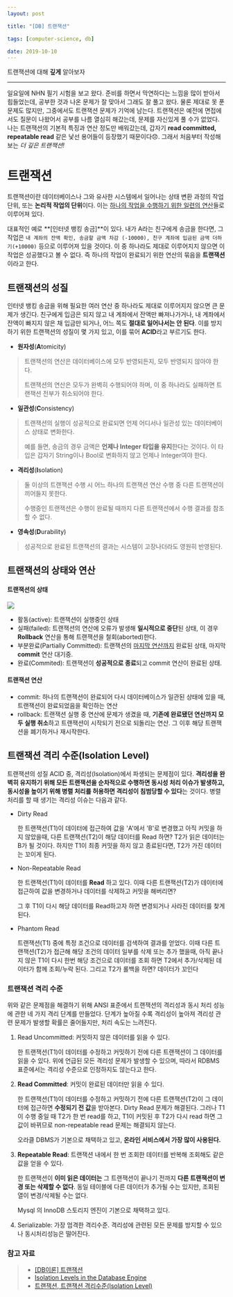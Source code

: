 ```yaml
---
layout: post

title: "[DB] 트랜잭션"

tags: [computer-science, db]

date: 2019-10-10
---
```


트랜잭션에 대해 **깊게** 알아보자

---

일요일에 NHN 필기 시험을 보고 왔다. 준비를 하면서 막연하다는 느낌을 많이 받아서 힘들었는데, 공부한 것과 나온 문제가 잘 맞아서 그래도 잘 풀고 왔다. 물론 제대로 못 푼 문제도 많지만, 그중에서도 트랜잭션 문제가 기억에 남는다. 트랜잭션은 예전에 면접에서도 질문이 나왔어서 공부를 나름 열심히 해갔는데, 문제를 자신있게 풀 수가 없었다. 나는 트랜잭션의 기본적 특징과 연산 정도만 배워갔는데, 갑자기 **read committed, repeatable read** 같은 낯선 용어들이 등장했기 때문이다😞. 그래서 처음부터 작성해보는 _더 깊은 트랜잭션!_

# 트랜잭션

트랜잭션이란 데이터베이스나 그와 유사한 시스템에서 일어나는 상태 변환 과정의 작업 단위, 또는 **논리적 작업의 단위**이다. 이는 <u>하나의 작업을 수행하기 위한 일련의 연산</u>들로 이루어져 있다.

대표적인 예로 **[인터넷 뱅킹 송금]**이 있다. 내가 A라는 친구에게 송금을 한다면, 그 작업은 `내 계좌의 잔액 확인, 송금할 금액 차감 (-10000), 친구 계좌에 입금된 금액 더하기(+10000)` 등으로 이루어져 있을 것이다. 이 중 하나라도 제대로 이루어지지 않으면 이 작업은 성공했다고 볼 수 없다. 즉 하나의 작업이 완료되기 위한 연산의 묶음을 **트랜잭션**이라고 한다.

## 트랜잭션의 성질

인터넷 뱅킹 송금을 위해 필요한 여러 연산 중 하나라도 제대로 이루어지지 않으면 큰 문제가 생긴다. 친구에게 입금은 되지 않고 내 계좌에서 잔액만 빠져나가거나, 내 계좌에서 잔액이 빠지지 않은 채 입금만 되거나, 어느 쪽도 **절대로 일어나서는 안 된다**. 이를 방지하기 위한 트랜잭션의 성질이 몇 가지 있고, 이를 묶어 **ACID**라고 부르기도 한다.

- **원자성**(**A**tomicity)

> 트랜잭션의 연산은 데이터베이스에 모두 반영되든지, 모두 반영되지 않아야 한다.
>
> 트랜잭션의 연산은 모두가 완벽히 수행되어야 하며, 이 중 하나라도 실패하면 트랜잭션 전부가 취소되어야 한다.

- **일관성**(**C**onsistency)

> 트랜잭션의 실행이 성공적으로 완료되면 언제 어디서나 일관성 있는 데이터베이스 상태로 변화한다.
>
> 예를 들면, 송금의 경우 금액은 **언제나 Integer 타입을 유지**한다는 것이다. 이 타입은 갑자기 String이나 Bool로 변화하지 않고 언제나 Integer여야 한다.

- **격리성**(**I**solation)

> 둘 이상의 트랜잭션 수행 시 어느 하나의 트랜잭션 연산 수행 중 다른 트랜잭션이 끼어들지 못한다.
>
> 수행중인 트랜잭션은 수행이 완료될 때까지 다른 트랜잭션에서 수행 결과를 참조할 수 없다.

- **영속성**(**D**urability)

> 성공적으로 완료된 트랜잭션의 결과는 시스템이 고장나더라도 영원히 반영된다.

## 트랜잭션의 상태와 연산

#### 트랜잭션의 상태

![](https://doooyeon.github.io/assets/img/post/transaction-status.png)

- 활동(active): 트랜잭션이 실행중인 상태
- 실패(failed): 트랜잭션의 연산에 오류가 발생해 **일시적으로 중단**된 상태, 이 경우 **Rollback** 연산을 통해 트랜잭션을 철회(aborted)한다.
- 부분완료(Partially Committed): 트랜잭션의 <u>마지막 연산까지</u> 완료된 상태, 마지막 **commit** 연산 대기중.
- 완료(Commited): 트랜잭션이 **성공적으로 종료**되고 commit 연산이 완료된 상태.

#### 트랜잭션 연산

- commit: 하나의 트랜잭션이 완료되어 다시 데이터베이스가 일관된 상태에 있을 때, 트랜잭션이 완료되었음을 확인하는 연산
- rollback: 트랜잭션 실행 중 연산에 문제가 생겼을 때, **기존에 완료됐던 연산까지 모두 실행 취소**하고 트랜잭션이 시작되기 전으로 되돌리는 연산. 그 이후 해당 트랜잭션을 폐기하거나 재시작한다.

## 트랜잭션 격리 수준(Isolation Level)

트랜잭션의 성질 ACID 중, 격리성(Isolation)에서 파생되는 문제점이 있다. **격리성을 완벽히 유지하기 위해 모든 트랜잭션을 순차적으로 수행하면 동시성 처리 이슈가 발생하고, 동시성을 높이기 위해 병렬 처리를 허용하면 격리성이 침범당할 수 있다**는 것이다. 병렬처리를 할 때 생기는 격리성 이슈는 다음과 같다.

- Dirty Read

  한 트랜잭션(T1)이 데이터에 접근하여 값을 'A'에서 'B'로 변경했고 아직 커밋을 하지 않았을때, 다른 트랜잭션(T2)이 해당 데이터를 Read 하면?
  T2가 읽은 데이터는 B가 될 것이다. 하지만 T1이 최종 커밋을 하지 않고 종료된다면, T2가 가진 데이터는 꼬이게 된다.

- Non-Repeatable Read

  한 트랜잭션(T1)이 데이터를 **Read** 하고 있다. 이때 다른 트랜잭션(T2)가 데이터에 접근하여 값을 변경하거나 데이터를 삭제하고 커밋을 해버리면?

  그 후 T1이 다시 해당 데이터를 Read하고자 하면 변경되거나 사라진 데이터를 찾게 된다.

- Phantom Read

  트랜잭션(T1) 중에 특정 조건으로 데이터를 검색하여 결과를 얻었다. 이때 다른 트랜잭션(T2)가 접근해 해당 조건의 데이터 일부를 삭제 또는 추가 했을때, 아직 끝나지 않은 T1이 다시 한번 해당 조건으로 데이터를 조회 하면 T2에서 추가/삭제된 데이터가 함께 조회/누락 된다. 그리고 T2가 롤백을 하면? 데이터가 꼬인다

### 트랜잭션 격리 수준

위와 같은 문제점을 해결하기 위해 ANSI 표준에서 트랜잭션의 격리성과 동시 처리 성능에 관한 네 가지 격리 단계를 만들었다. 단계가 높아질 수록 격리성이 높아져 격리성 관련 문제가 발생할 확률은 줄어들지만, 처리 속도는 느려진다.

1. Read Uncommitted: 커밋하지 않은 데이터를 읽을 수 있다.

   한 트랜잭션(T1)이 데이터를 수정하고 커밋하기 전에 다른 트랜잭션이 그 데이터를 읽을 수 있다. 위에 언급된 모든 격리성 문제가 발생할 수 있으며, 따라서 RDBMS 표준에서는 격리성 수준으로 인정하지도 않는다고 한다.

2. **Read Committed**: 커밋이 완료된 데이터만 읽을 수 있다.

   한 트랜잭션(T1)이 데이터를 수정하고 커밋하기 전에 다른 트랜잭션(T2)이 그 데이터에 접근하면 **수정되기 전 값**을 받아본다. Dirty Read 문제가 해결된다. 그러나 T1 이 수행 중일 때 T2가 한 번 read를 하고, T1이 커밋된 후 T2가 다시 read 하면 그 값이 바뀌므로 non-repeatable read 문제는 해결되지 않는다.

   오라클 DBMS가 기본으로 채택하고 있고, **온라인 서비스에서 가장 많이 사용된다.**

3. **Repeatable Read**: 트랜잭션 내에서 한 번 조회한 데이터를 반복해 조회해도 같은 값을 얻을 수 있다.

   한 트랜잭션이 **이미 읽은 데이터는** 그 트랜잭션이 끝나기 전까지 **다른 트랜잭션이 변경 또는 삭제할 수 없다**. 동일 테이블에 다른 데이터가 추가될 수는 있지만, 조회된 열이 변경/삭제될 수는 없다.

   Mysql 의 InnoDB 스토리지 엔진이 기본으로 채택하고 있다.

4. Serializable: 가장 엄격한 격리수준. 격리성에 관련된 모든 문제를 방지할 수 있으나 동시처리성능은 떨어진다.

### 참고 자료

> - [[DB이론] 트랜잭션](https://victorydntmd.tistory.com/129)
> - [Isolation Levels in the Database Engine](<https://docs.microsoft.com/en-us/previous-versions/sql/sql-server-2008-r2/ms189122(v=sql.105)?redirectedfrom=MSDN>)
> - [트랜잭션, 트랜잭션 격리수준(Isolation Level)](https://feco.tistory.com/45)
